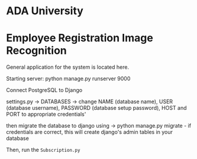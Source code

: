 # ADA University
# Employee Registration Image Recognition

General application for the system is located here.


Starting server:
python manage.py runserver 9000

Connect PostgreSQL to Django

settings.py -> DATABASES -> change NAME (database name), USER (database username), PASSWORD (database setup password), HOST and PORT to appropriate credentials'

then migrate the database to django using -> python manage.py migrate - if credentials are correct, this will create django's admin tables in your database

Then, run the ```Subscription.py``` 
